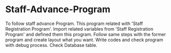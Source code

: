 # Staff-Advance-Program
To follow staff advance Program.
This program related with 'Staff Registration Program'.
Import related variables from 'Staff Registration Program' and defined them this program.
Follow same steps with the former program and create layout what you want.
Write codes and check program with debug process.
Check Database table.
